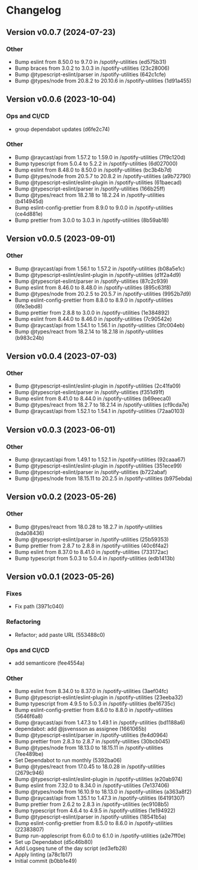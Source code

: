 # Changelog

## Version v0.0.7 (2024-07-23)

### Other

- Bump eslint from 8.50.0 to 9.7.0 in /spotify-utilities (ed575b31)
- Bump braces from 3.0.2 to 3.0.3 in /spotify-utilities (23c28006)
- Bump @typescript-eslint/parser in /spotify-utilities (642c1cfe)
- Bump @types/node from 20.8.2 to 20.10.6 in /spotify-utilities (1d91a455)

## Version v0.0.6 (2023-10-04)

### Ops and CI/CD

- group dependabot updates (d6fe2c74)

### Other

- Bump @raycast/api from 1.57.2 to 1.59.0 in /spotify-utilities (7f9c120d)
- Bump typescript from 5.0.4 to 5.2.2 in /spotify-utilities (6d027000)
- Bump eslint from 8.48.0 to 8.50.0 in /spotify-utilities (bc3b4b7d)
- Bump @types/node from 20.5.7 to 20.8.2 in /spotify-utilities (a9b72790)
- Bump @typescript-eslint/eslint-plugin in /spotify-utilities (61baecad)
- Bump @typescript-eslint/parser in /spotify-utilities (166b25ff)
- Bump @types/react from 18.2.18 to 18.2.24 in /spotify-utilities (b414945d)
- Bump eslint-config-prettier from 8.9.0 to 9.0.0 in /spotify-utilities (ce4d881e)
- Bump prettier from 3.0.0 to 3.0.3 in /spotify-utilities (8b59ab18)

## Version v0.0.5 (2023-09-01)

### Other

- Bump @raycast/api from 1.56.1 to 1.57.2 in /spotify-utilities (b08a5e1c)
- Bump @typescript-eslint/eslint-plugin in /spotify-utilities (d1f2a4d9)
- Bump @typescript-eslint/parser in /spotify-utilities (87c2c939)
- Bump eslint from 8.46.0 to 8.48.0 in /spotify-utilities (895c63f8)
- Bump @types/node from 20.2.5 to 20.5.7 in /spotify-utilities (9952b7d9)
- Bump eslint-config-prettier from 8.8.0 to 8.9.0 in /spotify-utilities (6fe3ebd8)
- Bump prettier from 2.8.8 to 3.0.0 in /spotify-utilities (1e384892)
- Bump eslint from 8.44.0 to 8.46.0 in /spotify-utilities (7c90542e)
- Bump @raycast/api from 1.54.1 to 1.56.1 in /spotify-utilities (3fc004eb)
- Bump @types/react from 18.2.14 to 18.2.18 in /spotify-utilities (b983c24b)

## Version v0.0.4 (2023-07-03)

### Other

- Bump @typescript-eslint/eslint-plugin in /spotify-utilities (2c41fa09)
- Bump @typescript-eslint/parser in /spotify-utilities (f351d91f)
- Bump eslint from 8.41.0 to 8.44.0 in /spotify-utilities (b69eeca0)
- Bump @types/react from 18.2.7 to 18.2.14 in /spotify-utilities (cf9cda7e)
- Bump @raycast/api from 1.52.1 to 1.54.1 in /spotify-utilities (72aa0103)

## Version v0.0.3 (2023-06-01)

### Other

- Bump @raycast/api from 1.49.1 to 1.52.1 in /spotify-utilities (92caaa67)
- Bump @typescript-eslint/eslint-plugin in /spotify-utilities (351ece99)
- Bump @typescript-eslint/parser in /spotify-utilities (b722abaf)
- Bump @types/node from 18.15.11 to 20.2.5 in /spotify-utilities (b975ebda)

## Version v0.0.2 (2023-05-26)

### Other

- Bump @types/react from 18.0.28 to 18.2.7 in /spotify-utilities (bda08436)
- Bump @typescript-eslint/parser in /spotify-utilities (25b59353)
- Bump prettier from 2.8.7 to 2.8.8 in /spotify-utilities (40c6f4a2)
- Bump eslint from 8.37.0 to 8.41.0 in /spotify-utilities (733172ac)
- Bump typescript from 5.0.3 to 5.0.4 in /spotify-utilities (edb1413b)

## Version v0.0.1 (2023-05-26)

### Fixes

- Fix path (3971c040)

### Refactoring

- Refactor; add paste URL (553488c0)

### Ops and CI/CD

- add semanticore (fee4554a)

### Other

- Bump eslint from 8.34.0 to 8.37.0 in /spotify-utilities (3aef04fc)
- Bump @typescript-eslint/eslint-plugin in /spotify-utilities (23eeba32)
- Bump typescript from 4.9.5 to 5.0.3 in /spotify-utilities (be16735c)
- Bump eslint-config-prettier from 8.6.0 to 8.8.0 in /spotify-utilities (5646f6a8)
- Bump @raycast/api from 1.47.3 to 1.49.1 in /spotify-utilities (bd1188a6)
- dependabot: add @jsvensson as assignee (1661065b)
- Bump @typescript-eslint/parser in /spotify-utilities (fe4d0964)
- Bump prettier from 2.8.3 to 2.8.7 in /spotify-utilities (30bcb045)
- Bump @types/node from 18.13.0 to 18.15.11 in /spotify-utilities (7ee489be)
- Set Dependabot to run monthly (5392ba06)
- Bump @types/react from 17.0.45 to 18.0.28 in /spotify-utilities (2679c946)
- Bump @typescript-eslint/eslint-plugin in /spotify-utilities (e20ab974)
- Bump eslint from 7.32.0 to 8.34.0 in /spotify-utilities (7e137406)
- Bump @types/node from 16.10.9 to 18.13.0 in /spotify-utilities (a363a8f2)
- Bump @raycast/api from 1.35.1 to 1.47.3 in /spotify-utilities (64191307)
- Bump prettier from 2.6.2 to 2.8.3 in /spotify-utilities (ec9108b5)
- Bump typescript from 4.6.4 to 4.9.5 in /spotify-utilities (1e194922)
- Bump @typescript-eslint/parser in /spotify-utilities (18541b5a)
- Bump eslint-config-prettier from 8.5.0 to 8.6.0 in /spotify-utilities (22383807)
- Bump run-applescript from 6.0.0 to 6.1.0 in /spotify-utilities (a2e7ff0e)
- Set up Dependabot (d5c46b80)
- Add Logseq tune of the day script (ed3efb28)
- Apply linting (a78c1b17)
- Initial commit (b0bb1e49)

